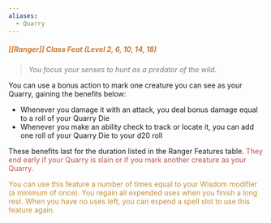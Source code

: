 ```yaml
---
aliases:
  - Quarry
---
```

##### <span style="color:rgb(203, 123, 55)">[[Ranger]] Class Feat (Level 2, 6, 10, 14, 18)</span> 

> *<span style="color:rgb(125, 125, 125)">You focus your senses to hunt as a predator of the wild.</span>* 

You can use a bonus action to mark one creature you can see as your Quarry, gaining the benefits below:

- Whenever you damage it with an attack, you deal bonus damage equal to a roll of your Quarry Die
- Whenever you make an ability check to track or locate it, you can add one roll of your Quarry Die to your d20 roll

These benefits last for the duration listed in the Ranger Features table. <span style="color:rgb(192, 82, 75)">They end early if your Quarry is slain or if you mark another creature as your Quarry. </span>

<span style="color:rgb(193, 145, 56)">You can use this feature a number of times equal to your Wisdom modifier (a minimum of once). You regain all expended uses when you finish a long rest. When you have no uses left, you can expend a spell slot to use this feature again.</span> 